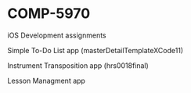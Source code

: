 # COMP-5970
iOS Development assignments 

Simple To-Do List app (masterDetailTemplateXCode11)

Instrument Transposition app (hrs0018final)

Lesson Managment app 
